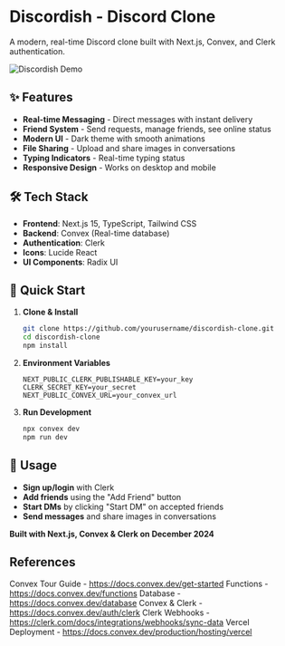 # Discordish - Discord Clone

A modern, real-time Discord clone built with Next.js, Convex, and Clerk authentication.

![Discordish Demo](demo.gif)


## ✨ Features

- **Real-time Messaging** - Direct messages with instant delivery
- **Friend System** - Send requests, manage friends, see online status
- **Modern UI** - Dark theme with smooth animations
- **File Sharing** - Upload and share images in conversations
- **Typing Indicators** - Real-time typing status
- **Responsive Design** - Works on desktop and mobile

## 🛠️ Tech Stack

- **Frontend**: Next.js 15, TypeScript, Tailwind CSS
- **Backend**: Convex (Real-time database)
- **Authentication**: Clerk
- **Icons**: Lucide React
- **UI Components**: Radix UI

## 🚀 Quick Start

1. **Clone & Install**

   ```bash
   git clone https://github.com/yourusername/discordish-clone.git
   cd discordish-clone
   npm install
   ```

2. **Environment Variables**

   ```env
   NEXT_PUBLIC_CLERK_PUBLISHABLE_KEY=your_key
   CLERK_SECRET_KEY=your_secret
   NEXT_PUBLIC_CONVEX_URL=your_convex_url
   ```

3. **Run Development**
   ```bash
   npx convex dev
   npm run dev
   ```

## 📱 Usage

- **Sign up/login** with Clerk
- **Add friends** using the "Add Friend" button
- **Start DMs** by clicking "Start DM" on accepted friends
- **Send messages** and share images in conversations


**Built with Next.js, Convex & Clerk on December 2024**

## References

Convex Tour Guide - https://docs.convex.dev/get-started
Functions - https://docs.convex.dev/functions
Database - https://docs.convex.dev/database
Convex & Clerk - https://docs.convex.dev/auth/clerk
Clerk Webhooks - https://clerk.com/docs/integrations/webhooks/sync-data
Vercel Deployment - https://docs.convex.dev/production/hosting/vercel